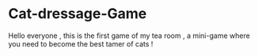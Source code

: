 # Cat-dressage-Game
Hello everyone , this is the first game of my tea room , a mini-game where you need to become the best tamer of cats !
